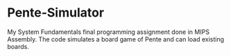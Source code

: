 # Pente-Simulator
My System Fundamentals final programming assignment done in MIPS Assembly. The code simulates a board game of Pente and can load existing boards.

